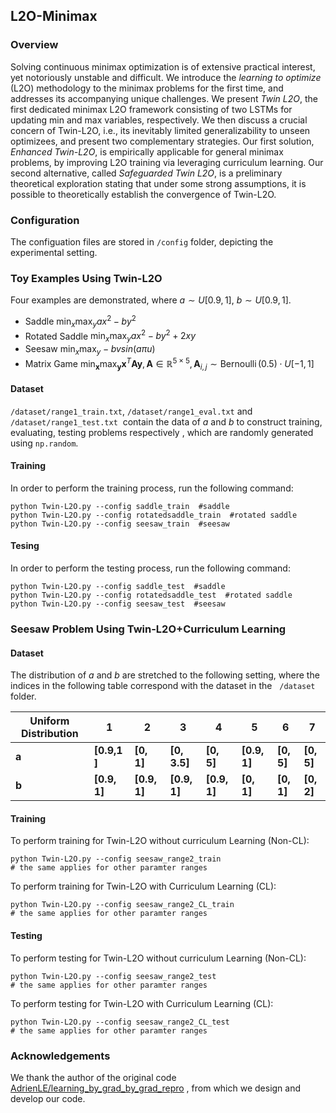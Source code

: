## L2O-Minimax

### Overview

Solving continuous minimax optimization is of extensive practical interest, yet notoriously unstable and difficult. We introduce the *learning to optimize* (L2O) methodology to the minimax problems for the first time, and addresses its accompanying unique challenges. We present *Twin L2O*, the first dedicated minimax L2O framework consisting of two LSTMs for updating min and max variables, respectively.  We then discuss a crucial concern of Twin-L2O, i.e., its inevitably limited generalizability to unseen optimizees, and present two complementary strategies. Our first solution, *Enhanced Twin-L2O*, is empirically applicable for general minimax problems, by improving L2O training via leveraging curriculum learning. Our second alternative, called *Safeguarded Twin L2O*, is a preliminary theoretical exploration stating that under some strong assumptions, it is possible to theoretically establish the convergence of Twin-L2O. 

### Configuration

The configuation files are stored in `/config` folder, depicting the experimental setting.

### Toy Examples Using Twin-L2O

Four examples are demonstrated, where $a \sim U[0.9,1]$, $b \sim U[0.9,1]$.

- Saddle $\min _{x} \max _{y} ax^2-by^2$
- Rotated Saddle  $\min _{x} \max _{y} ax^2-by^2+2xy$
- Seesaw  $\min _{x} \max _{y} -bvsin(a \pi u)$
- Matrix Game $\min _{\mathbf{x}} \max _{\mathbf{y}} \mathbf{x}^{T} \mathbf{A} \mathbf{y}, \mathbf{A} \in \mathbb{R}^{5 \times 5}, \mathbf{A}_{i, j} \sim \operatorname{Bernoulli}(0.5) \cdot U[-1,1]$

#### Dataset

`/dataset/range1_train.txt`, `/dataset/range1_eval.txt` and `/dataset/range1_test.txt`  contain the data of $a$  and $b$  to construct training, evaluating, testing problems respectively , which are randomly generated using `np.random`. 

#### Training

In order to perform the training process, run the following command:

```shell
python Twin-L2O.py --config saddle_train  #saddle
python Twin-L2O.py --config rotatedsaddle_train  #rotated saddle
python Twin-L2O.py --config seesaw_train  #seesaw
```

#### Tesing

In order to perform the testing process, run the following command:

```shell
python Twin-L2O.py --config saddle_test  #saddle
python Twin-L2O.py --config rotatedsaddle_test  #rotated saddle
python Twin-L2O.py --config seesaw_test  #seesaw
```

### Seesaw Problem Using Twin-L2O+Curriculum Learning

#### Dataset

The distribution of $a$ and $b$ are stretched to the following setting, where the indices in the following table correspond with the dataset in the   `/dataset` folder.

| Uniform Distribution | 1            | 2            | 3            | 4            | 5            | 6          | 7          |
| -------------------- | ------------ | ------------ | ------------ | ------------ | ------------ | ---------- | ---------- |
| **a**                | **[0.9,1 ]** | **[0, 1]**   | **[0, 3.5]** | **[0, 5]**   | **[0.9, 1]** | **[0, 5]** | **[0, 5]** |
| **b**                | **[0.9, 1]** | **[0.9, 1]** | **[0.9, 1]** | **[0.9, 1]** | **[0, 1]**   | **[0, 1]** | **[0, 2]** |

#### Training

To perform training for Twin-L2O without curriculum Learning (Non-CL):

```shell
python Twin-L2O.py --config seesaw_range2_train 
# the same applies for other paramter ranges
```

To perform training for Twin-L2O with Curriculum Learning (CL): 

```shell
python Twin-L2O.py --config seesaw_range2_CL_train 
# the same applies for other paramter ranges
```

#### Testing

To perform testing for Twin-L2O without curriculum Learning (Non-CL):

```shell
python Twin-L2O.py --config seesaw_range2_test 
# the same applies for other paramter ranges
```

To perform testing for Twin-L2O with Curriculum Learning (CL):

```shell
python Twin-L2O.py --config seesaw_range2_CL_test 
# the same applies for other paramter ranges
```



### Acknowledgements

We thank the author of the original code [AdrienLE/learning_by_grad_by_grad_repro](https://github.com/AdrienLE/learning_by_grad_by_grad_repro) , from which we design and develop our code.

